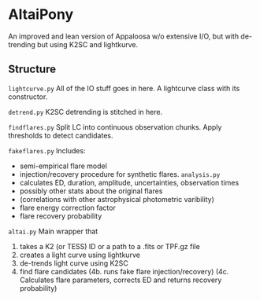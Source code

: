 # AltaiPony
An improved and lean version of Appaloosa w/o extensive I/O, but with de-trending but using K2SC and lightkurve.

## Structure 

```lightcurve.py```
All of the IO stuff goes in here. A lightcurve class with its constructor.

```detrend.py```
K2SC detrending is stitched in here.

```findflares.py```
Split LC into continuous observation chunks.
Apply thresholds to detect candidates.

```fakeflares.py```
Includes:
- semi-empirical flare model
- injection/recovery procedure for synthetic flares.
```analysis.py```
- calculates ED, duration, amplitude, uncertainties, observation times
- possibly other stats about the original flares 
- (correlations with other astrophysical photometric varibility)
- flare energy correction factor
- flare recovery probability

```altai.py```
Main wrapper that
1. takes a K2 (or TESS) ID or a path to a .fits or TPF.gz file
2. creates a light curve using lightkurve
3. de-trends light curve using K2SC
4. find flare candidates
(4b. runs fake flare injection/recovery)
(4c. Calculates flare parameters, corrects ED and returns recovery probability)

